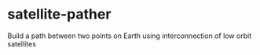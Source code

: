 # satellite-pather
Build a path between two points on Earth using interconnection of low orbit satellites 
